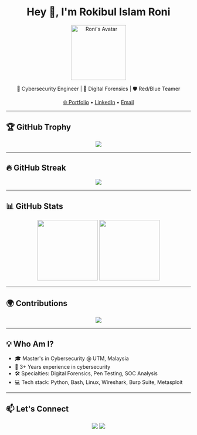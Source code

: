 <h1 align="center">Hey 👋, I'm Rokibul Islam Roni</h1>
<p align="center">
  <img src="img/profile1.gif" width="150" alt="Roni's Avatar" />
</p>
<p align="center">
  🔐 Cybersecurity Engineer | 🧪 Digital Forensics | 🛡️ Red/Blue Teamer
</p>
<p align="center">
  <a href="https://rokibulroni.com">🌐 Portfolio</a> • 
  <a href="https://linkedin.com/in/rokibulroni">LinkedIn</a> • 
  <a href="mailto:hi@rokibulroni.com">Email</a>
</p>

---

## 🏆 GitHub Trophy

<p align="center">
  <img src="https://github-profile-trophy.vercel.app/?username=rokibulroni&theme=monokai&row=1&no-bg=true" />
</p>

---

## 🔥 GitHub Streak

<p align="center">
  <img src="https://streak-stats.demolab.com?user=rokibulroni&theme=tokyonight&hide_border=true" />
</p>

---

## 📊 GitHub Stats

<p align="center">
  <img src="https://github-readme-stats.vercel.app/api?username=rokibulroni&show_icons=true&theme=tokyonight&count_private=true&hide_border=true" height="165" />
  <img src="https://github-readme-stats.vercel.app/api/top-langs/?username=rokibulroni&layout=compact&theme=tokyonight&hide_border=true" height="165" />
</p>

---

## 🌍 Contributions

<p align="center">
  <img src="https://github-contribution-grid.vercel.app/api?username=rokibulroni&theme=react" />
</p>

---

## 💡 Who Am I?

- 🎓 Master's in Cybersecurity @ UTM, Malaysia
- 💼 3+ Years experience in cybersecurity
- 🛠️ Specialties: Digital Forensics, Pen Testing, SOC Analysis
- 💻 Tech stack: Python, Bash, Linux, Wireshark, Burp Suite, Metasploit

---

## 📫 Let's Connect

<p align="center">
  <a href="https://rokibulroni.com"><img src="https://img.shields.io/badge/Visit-My_Site-blue?style=for-the-badge" /></a>
  <a href="https://linkedin.com/in/rokibulroni"><img src="https://img.shields.io/badge/LinkedIn-Rokibul-blue?style=for-the-badge&logo=linkedin" /></a>
</p>
